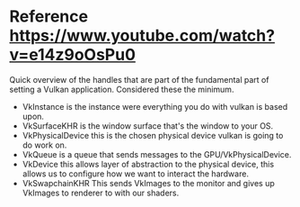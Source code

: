 # Reference https://www.youtube.com/watch?v=e14z9oOsPu0

Quick overview of the handles that are part of the fundamental part of setting a Vulkan application. Considered these the minimum.
- VkInstance is the instance were everything you do with vulkan is based upon.
- VkSurfaceKHR is the window surface that's the window to your OS.
- VkPhysicalDevice this is the chosen physical device vulkan is going to do work on.
- VkQueue is a queue that sends messages to the GPU/VkPhysicalDevice.
- VkDevice this allows layer of abstraction to the physical device, this allows us to configure how we want to interact the hardware.
- VkSwapchainKHR This sends VkImages to the monitor and gives up VkImages to renderer to with our shaders.


